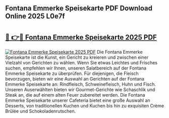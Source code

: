 ## Fontana Emmerke Speisekarte PDF Download Online 2025 L0e7f

# <h2><a href="http://gcdeek.nevu.top/?p=Fontana+Emmerke+Speisekarte">🔗 👉🔴 Fontana Emmerke Speisekarte 2025 PDF</a></h2>

[![Fontana Emmerke Speisekarte 2025 PDF](https://i.imgur.com/dBaPXMq.png)](http://gcdeek.nevu.top/?p=Fontana+Emmerke+Speisekarte)
Die Fontana Emmerke Speisekarte ist die Kunst, ein Gericht zu kreieren und zwischen einer Vielzahl von Gerichten zu wählen. Wenn Sie etwas Leichtes und Frisches suchen, empfehlen wir Ihnen, unseren Salatbereich auf der Fontana Emmerke Speisekarte zu überprüfen. Für diejenigen, die Fleisch bevorzugen, bieten wir eine Auswahl an Gerichten auf der Fontana Emmerke Speisekarte an: Rindfleisch, Schweinefleisch, Huhn und Fisch. Unseren Auserwählten bieten wir Gourmet-Gerichte wie Schaschlik und Steak an, die auf einem alten Feuer zubereitet werden. Die Fontana Emmerke Speisekarte unserer Cafeteria bietet eine große Auswahl an Desserts, von traditionellen Kuchen und Kuchen bis hin zu exquisiten Crème Brûlée und Schokoladenrutschen.
